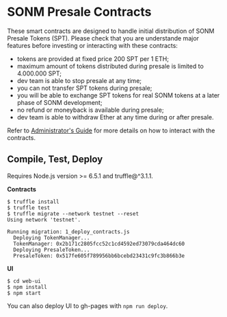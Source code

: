 
SONM Presale Contracts
======================

These smart contracts are designed to handle initial distribution of SONM
Presale Tokens (SPT). Please check that you are understande major features
before investing or interacting with these contracts:

  - tokens are provided at fixed price 200 SPT per 1 ETH;
  - maximum amount of tokens distributed during presale is limited to 4.000.000 SPT;
  - dev team is able to stop presale at any time;
  - you can not transfer SPT tokens during presale;
  - you will be able to exchange SPT tokens for real SONM tokens at a later
    phase of SONM development;
  - no refund or moneyback is available during presale;
  - dev team is able to withdraw Ether at any time during or after presale.


Refer to [Administrator's Guide](docs/admins-guide.md)
for more details on how to interact with the contracts.


Compile, Test, Deploy
---------------------

Requires Node.js version >= 6.5.1 and truffle@^3.1.1.

**Contracts**

```
$ truffle install
$ truffle test
$ truffle migrate --network testnet --reset
Using network 'testnet'.

Running migration: 1_deploy_contracts.js
  Deploying TokenManager...
  TokenManager: 0x2b171c2805fcc52c1cd4592ed73079cda464dc60
  Deploying PresaleToken...
  PresaleToken: 0x517fe605f789956bb6bcebd23431c9fc3b866b3e
```

**UI**

```
$ cd web-ui
$ npm install
$ npm start
```

You can also deploy UI to gh-pages with `npm run deploy`.
